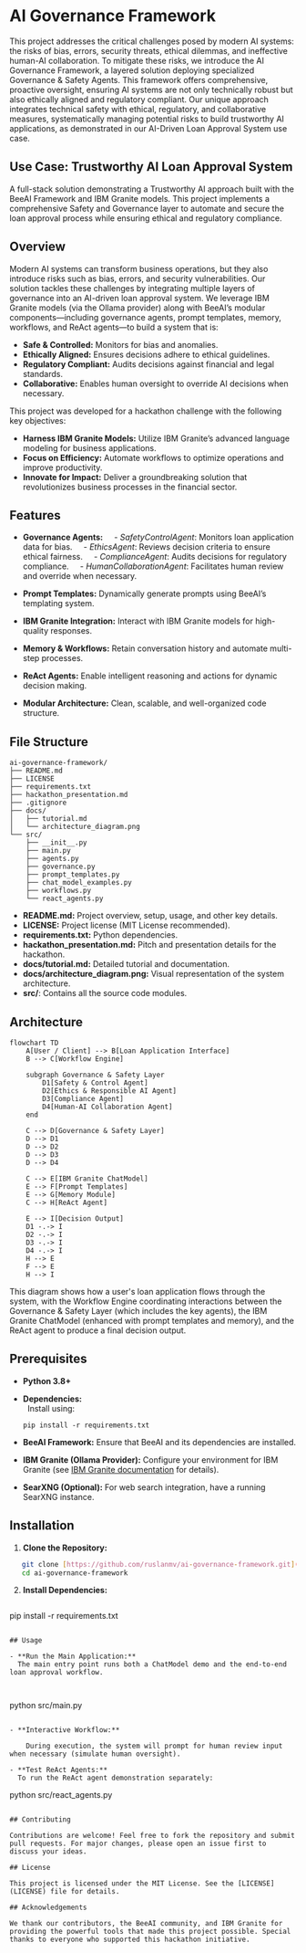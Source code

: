 # AI Governance Framework

This project addresses the critical challenges posed by modern AI systems: the risks of bias, errors, security threats, ethical dilemmas, and ineffective human-AI collaboration. To mitigate these risks, we introduce the AI Governance Framework, a layered solution deploying specialized Governance & Safety Agents. This framework offers comprehensive, proactive oversight, ensuring AI systems are not only technically robust but also ethically aligned and regulatory compliant. Our unique approach integrates technical safety with ethical, regulatory, and collaborative measures, systematically managing potential risks to build trustworthy AI applications, as demonstrated in our AI-Driven Loan Approval System use case.

## Use Case: Trustworthy AI Loan Approval System

A full-stack solution demonstrating a Trustworthy AI approach built with the BeeAI Framework and IBM Granite models. This project implements a comprehensive Safety and Governance layer to automate and secure the loan approval process while ensuring ethical and regulatory compliance.

## Overview

Modern AI systems can transform business operations, but they also introduce risks such as bias, errors, and security vulnerabilities. Our solution tackles these challenges by integrating multiple layers of governance into an AI-driven loan approval system. We leverage IBM Granite models (via the Ollama provider) along with BeeAI’s modular components—including governance agents, prompt templates, memory, workflows, and ReAct agents—to build a system that is:

- **Safe & Controlled:** Monitors for bias and anomalies.
- **Ethically Aligned:** Ensures decisions adhere to ethical guidelines.
- **Regulatory Compliant:** Audits decisions against financial and legal standards.
- **Collaborative:** Enables human oversight to override AI decisions when necessary.

This project was developed for a hackathon challenge with the following key objectives:
- **Harness IBM Granite Models:** Utilize IBM Granite’s advanced language modeling for business applications.
- **Focus on Efficiency:** Automate workflows to optimize operations and improve productivity.
- **Innovate for Impact:** Deliver a groundbreaking solution that revolutionizes business processes in the financial sector.

## Features

- **Governance Agents:**  
  - *SafetyControlAgent*: Monitors loan application data for bias.  
  - *EthicsAgent*: Reviews decision criteria to ensure ethical fairness.  
  - *ComplianceAgent*: Audits decisions for regulatory compliance.  
  - *HumanCollaborationAgent*: Facilitates human review and override when necessary.

- **Prompt Templates:** Dynamically generate prompts using BeeAI’s templating system.
- **IBM Granite Integration:** Interact with IBM Granite models for high-quality responses.
- **Memory & Workflows:** Retain conversation history and automate multi-step processes.
- **ReAct Agents:** Enable intelligent reasoning and actions for dynamic decision making.
- **Modular Architecture:** Clean, scalable, and well-organized code structure.

## File Structure

```
ai-governance-framework/
├── README.md
├── LICENSE
├── requirements.txt
├── hackathon_presentation.md
├── .gitignore
├── docs/
│   ├── tutorial.md
│   └── architecture_diagram.png
└── src/
    ├── __init__.py
    ├── main.py
    ├── agents.py
    ├── governance.py
    ├── prompt_templates.py
    ├── chat_model_examples.py
    ├── workflows.py
    └── react_agents.py
```

- **README.md:** Project overview, setup, usage, and other key details.
- **LICENSE:** Project license (MIT License recommended).
- **requirements.txt:** Python dependencies.
- **hackathon_presentation.md:** Pitch and presentation details for the hackathon.
- **docs/tutorial.md:** Detailed tutorial and documentation.
- **docs/architecture_diagram.png:** Visual representation of the system architecture.
- **src/**: Contains all the source code modules.


## Architecture

```mermaid
flowchart TD
    A[User / Client] --> B[Loan Application Interface]
    B --> C[Workflow Engine]
    
    subgraph Governance & Safety Layer
        D1[Safety & Control Agent]
        D2[Ethics & Responsible AI Agent]
        D3[Compliance Agent]
        D4[Human-AI Collaboration Agent]
    end
    
    C --> D[Governance & Safety Layer]
    D --> D1
    D --> D2
    D --> D3
    D --> D4
    
    C --> E[IBM Granite ChatModel]
    E --> F[Prompt Templates]
    E --> G[Memory Module]
    C --> H[ReAct Agent]
    
    E --> I[Decision Output]
    D1 -.-> I
    D2 -.-> I
    D3 -.-> I
    D4 -.-> I
    H --> E
    F --> E
    H --> I
```

This diagram shows how a user's loan application flows through the system, with the Workflow Engine coordinating interactions between the Governance & Safety Layer (which includes the key agents), the IBM Granite ChatModel (enhanced with prompt templates and memory), and the ReAct agent to produce a final decision output.


## Prerequisites

- **Python 3.8+**  
- **Dependencies:**  
  Install using:

  ```
  pip install -r requirements.txt
- **BeeAI Framework:** Ensure that BeeAI and its dependencies are installed.
- **IBM Granite (Ollama Provider):** Configure your environment for IBM Granite (see [IBM Granite documentation](https://www.ibm.com/granite/docs) for details).
- **SearXNG (Optional):** For web search integration, have a running SearXNG instance.

## Installation

1. **Clone the Repository:**



```bash
   git clone [https://github.com/ruslanmv/ai-governance-framework.git](https://github.com/ruslanmv/ai-governance-framework.git)
   cd ai-governance-framework
```

2. **Install Dependencies:**

   ```bash
pip install -r requirements.txt
   ```

## Usage

- **Run the Main Application:**  
  The main entry point runs both a ChatModel demo and the end-to-end loan approval workflow.



```
  python src/main.py
```

- **Interactive Workflow:**  

    During execution, the system will prompt for human review input when necessary (simulate human oversight).

- **Test ReAct Agents:**  
  To run the ReAct agent demonstration separately:

  ```
python src/react_agents.py
  ```

## Contributing

Contributions are welcome! Feel free to fork the repository and submit pull requests. For major changes, please open an issue first to discuss your ideas.

## License

This project is licensed under the MIT License. See the [LICENSE](LICENSE) file for details.

## Acknowledgements

We thank our contributors, the BeeAI community, and IBM Granite for providing the powerful tools that made this project possible. Special thanks to everyone who supported this hackathon initiative.
